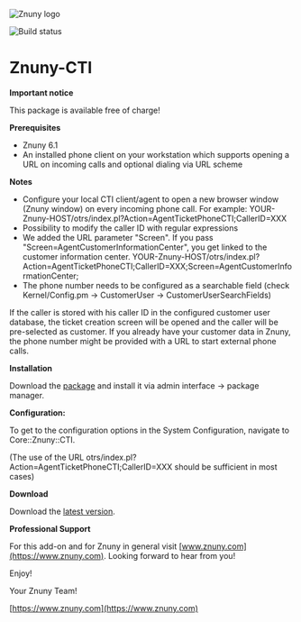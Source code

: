 ![Znuny logo](https://www.znuny.com/assets/images/logo_small.png)

![Build status](https://badge.proxy.znuny.com/Znuny4OTRS-CTI/rel-6_1)

Znuny-CTI
==============

**Important notice**

This package is available free of charge!

**Prerequisites**

- Znuny 6.1
- An installed phone client on your workstation which supports opening a URL on incoming calls and optional dialing via URL scheme

**Notes**

- Configure your local CTI client/agent to open a new browser window (Znuny window) on every incoming phone call. For example: YOUR-Znuny-HOST/otrs/index.pl?Action=AgentTicketPhoneCTI;CallerID=XXX
- Possibility to modify the caller ID with regular expressions
- We added the URL parameter "Screen". If you pass "Screen=AgentCustomerInformationCenter", you get linked to the customer information center.
  YOUR-Znuny-HOST/otrs/index.pl?Action=AgentTicketPhoneCTI;CallerID=XXX;Screen=AgentCustomerInformationCenter;
- The phone number needs to be configured as a searchable field (check Kernel/Config.pm -> CustomerUser -> CustomerUserSearchFields)

If the caller is stored with his caller ID in the configured customer user database, the ticket creation screen will be opened and the caller will be pre-selected as customer. If you already have your customer data in Znuny, the phone number might be provided with a URL to start external phone calls.

**Installation**

Download the [package](https://addons.znuny.com/api/addon_repos/public/2116/latest) and install it via admin interface -> package manager.

**Configuration:**

To get to the configuration options in the System Configuration, navigate to Core::Znuny::CTI.

(The use of the URL otrs/index.pl?Action=AgentTicketPhoneCTI;CallerID=XXX should be sufficient in most cases)

**Download**

Download the [latest version](https://addons.znuny.com/api/addon_repos/public/2116/latest).

**Professional Support**

For this add-on and for Znuny in general visit [www.znuny.com](https://www.znuny.com). Looking forward to hear from you!

Enjoy!

Your Znuny Team!

[https://www.znuny.com](https://www.znuny.com)

